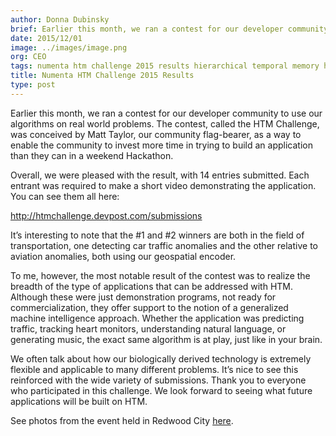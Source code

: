 ```yaml
---
author: Donna Dubinsky
brief: Earlier this month, we ran a contest for our developer community to use our algorithms on real world problems.  The contest, called the HTM Challenge, was conceived by Matt Taylor, our community flag-bearer, as a way to enable the
date: 2015/12/01
image: ../images/image.png
org: CEO
tags: numenta htm challenge 2015 results hierarchical temporal memory hackathon nupic open source project intelligent applications
title: Numenta HTM Challenge 2015 Results
type: post
---
```


Earlier this month, we ran a contest for our developer community to use our
algorithms on real world problems.  The contest, called the HTM Challenge, was
conceived by Matt Taylor, our community flag-bearer, as a way to enable the
community to invest more time in trying to build an application than they can in
a weekend Hackathon.

Overall, we were pleased with the result, with 14 entries submitted.  Each
entrant was required to make a short video demonstrating the application.  You
can see them all here:

http://htmchallenge.devpost.com/submissions

It’s interesting to note that the #1 and #2 winners are both in the field of
transportation, one detecting car traffic anomalies and the other relative to
aviation anomalies, both using our geospatial encoder.

To me, however, the most notable result of the contest was to realize the
breadth of the type of applications that can be addressed with HTM.  Although
these were just demonstration programs, not ready for commercialization, they
offer support to the notion of a generalized machine intelligence approach.
Whether the application was predicting traffic, tracking heart monitors,
understanding natural language, or generating music, the exact same algorithm is
at play, just like in your brain.

We often talk about how our biologically derived technology is extremely
flexible and applicable to many different problems. It’s nice to see this
reinforced with the wide variety of submissions. Thank you to everyone who
participated in this challenge. We look forward to seeing what future
applications will be built on HTM.

See photos from the event held in Redwood City
[here](https://www.facebook.com/media/set/?set=a.10154222101422119.1073741834.321559142118&type=3).
